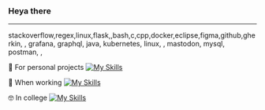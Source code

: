 ### Heya there
---
stackoverflow,regex,linux,flask,,bash,c,cpp,docker,eclipse,figma,github,gherkin, , grafana, graphql, java, kubernetes, linux, , mastodon, mysql, postman, , 


🍹 For personal projects
[![My Skills](https://skillicons.dev/icons?i=py,aws,godot,md,rust,vim,flask,linux,bash,mastodon,stackoverflow,github)](https://skillicons.dev)

💼 When working
[![My Skills](https://skillicons.dev/icons?i=grafana,gherkin,figma,kubernetes,docker,postman,graphql)](https://skillicons.dev)

🤓 In college
[![My Skills](https://skillicons.dev/icons?i=html,css,regex,c,cpp,java,mysql)](https://skillicons.dev)

<!--
**UsernameTaken420/UsernameTaken420** is a ✨ _special_ ✨ repository because its `README.md` (this file) appears on your GitHub profile.

Here are some ideas to get you started:

- 🔭 I’m currently working on ...
- 🌱 I’m currently learning ...
- 👯 I’m looking to collaborate on ...
- 🤔 I’m looking for help with ...
- 💬 Ask me about ...
- 📫 How to reach me: ...
- 😄 Pronouns: ...
- ⚡ Fun fact: ...
-->
